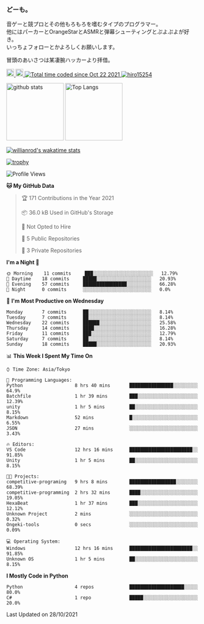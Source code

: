 ### どーも。

音ゲーと競プロとその他もろもろを嗜むタイプのプログラマー。<br>
他にはパーカーとOrangeStarとASMRと弾幕シューティングとぷよぷよが好き。<br>
いっちょフォローとかよろしくお願いします。<br>

冒頭のあいさつは某凄腕ハッカーより拝借。

<p align="left"> 
  <a href="http://twitter.com/hiro15254">
    <img height="20" src="https://img.shields.io/twitter/follow/hiro15254?label=Twitter&logo=twitter&style=flat" />
  </a>
  <a href="https://github.com/hiro15254">
    <img height="20" src="https://img.shields.io/github/followers/hiro15254?label=follow&logo=github&style=flat" />
  </a>
  <a href="https://wakatime.com/@4c6eda6c-d45f-4db4-82b1-bb86de5eb197">
    <img src="https://wakatime.com/badge/user/4c6eda6c-d45f-4db4-82b1-bb86de5eb197.svg" alt="Total time coded since Oct 22 2021" />
  </a>
  <a href="https://github.com/hiro15254">
    <img src="https://komarev.com/ghpvc/?username=hiro15254" alt="hiro15254" />
  </a>
</p>

<p align="left">
  <img alt="github stats" height="150px" src="https://github-readme-stats.vercel.app/api?username=hiro15254&theme=onedark&show_icons=ture&count_private=true" />
  <img alt="Top Langs" height="150px" src="https://github-readme-stats.vercel.app/api/top-langs/?username=hiro15254&layout=compact&show_icons=true&theme=onedark&count_private=true" />
</p>

[![willianrod's wakatime stats](https://github-readme-stats.vercel.app/api/wakatime?username=hiro15254&theme=onedark)](https://github.com/anuraghazra/github-readme-stats)

[![trophy](https://github-profile-trophy.vercel.app/?username=hiro15254&theme=onedark&column=10)](https://github.com/ryo-ma/github-profile-trophy)

<!--START_SECTION:waka-->
![Profile Views](http://img.shields.io/badge/Profile%20Views-476-blue)

**🐱 My GitHub Data** 

> 🏆 171 Contributions in the Year 2021
 > 
> 📦 36.0 kB Used in GitHub's Storage 
 > 
> 🚫 Not Opted to Hire
 > 
> 📜 5 Public Repositories 
 > 
> 🔑 3 Private Repositories  
 > 
**I'm a Night 🦉** 

```text
🌞 Morning    11 commits     ███░░░░░░░░░░░░░░░░░░░░░░   12.79% 
🌆 Daytime    18 commits     █████░░░░░░░░░░░░░░░░░░░░   20.93% 
🌃 Evening    57 commits     ████████████████░░░░░░░░░   66.28% 
🌙 Night      0 commits      ░░░░░░░░░░░░░░░░░░░░░░░░░   0.0%

```
📅 **I'm Most Productive on Wednesday** 

```text
Monday       7 commits      ██░░░░░░░░░░░░░░░░░░░░░░░   8.14% 
Tuesday      7 commits      ██░░░░░░░░░░░░░░░░░░░░░░░   8.14% 
Wednesday    22 commits     ██████░░░░░░░░░░░░░░░░░░░   25.58% 
Thursday     14 commits     ████░░░░░░░░░░░░░░░░░░░░░   16.28% 
Friday       11 commits     ███░░░░░░░░░░░░░░░░░░░░░░   12.79% 
Saturday     7 commits      ██░░░░░░░░░░░░░░░░░░░░░░░   8.14% 
Sunday       18 commits     █████░░░░░░░░░░░░░░░░░░░░   20.93%

```


📊 **This Week I Spent My Time On** 

```text
⌚︎ Time Zone: Asia/Tokyo

💬 Programming Languages: 
Python                   8 hrs 40 mins       ████████████████░░░░░░░░░   64.9% 
Batchfile                1 hr 39 mins        ███░░░░░░░░░░░░░░░░░░░░░░   12.39% 
unity                    1 hr 5 mins         ██░░░░░░░░░░░░░░░░░░░░░░░   8.15% 
Markdown                 52 mins             █░░░░░░░░░░░░░░░░░░░░░░░░   6.55% 
JSON                     27 mins             ░░░░░░░░░░░░░░░░░░░░░░░░░   3.43%

🔥 Editors: 
VS Code                  12 hrs 16 mins      ███████████████████████░░   91.85% 
Unity                    1 hr 5 mins         ██░░░░░░░░░░░░░░░░░░░░░░░   8.15%

🐱‍💻 Projects: 
competitive-programing   9 hrs 8 mins        █████████████████░░░░░░░░   68.39% 
competitive-programming  2 hrs 32 mins       ████░░░░░░░░░░░░░░░░░░░░░   19.05% 
HexaBeat                 1 hr 37 mins        ███░░░░░░░░░░░░░░░░░░░░░░   12.12% 
Unknown Project          2 mins              ░░░░░░░░░░░░░░░░░░░░░░░░░   0.32% 
Ongeki-tools             0 secs              ░░░░░░░░░░░░░░░░░░░░░░░░░   0.09%

💻 Operating System: 
Windows                  12 hrs 16 mins      ███████████████████████░░   91.85% 
Unknown OS               1 hr 5 mins         ██░░░░░░░░░░░░░░░░░░░░░░░   8.15%

```

**I Mostly Code in Python** 

```text
Python                   4 repos             ████████████████████░░░░░   80.0% 
C#                       1 repo              █████░░░░░░░░░░░░░░░░░░░░   20.0%

```



 Last Updated on 28/10/2021
<!--END_SECTION:waka-->
